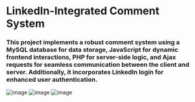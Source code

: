 # **LinkedIn-Integrated Comment System**

### This project implements a robust comment system using a MySQL database for data storage, JavaScript for dynamic frontend interactions, PHP for server-side logic, and Ajax requests for seamless communication between the client and server. Additionally, it incorporates LinkedIn login for enhanced user authentication.

![image](https://github.com/YasiYaseen/comment-system/assets/99872535/7d6d02b9-84b0-4326-9d7a-ec4256b26ee7)
![image](https://github.com/YasiYaseen/comment-system/assets/99872535/b6a24510-f346-494a-a577-b8d56d083554)
![image](https://github.com/YasiYaseen/comment-system/assets/99872535/03a55ebd-ac23-4488-b7de-efde357e11ef)

